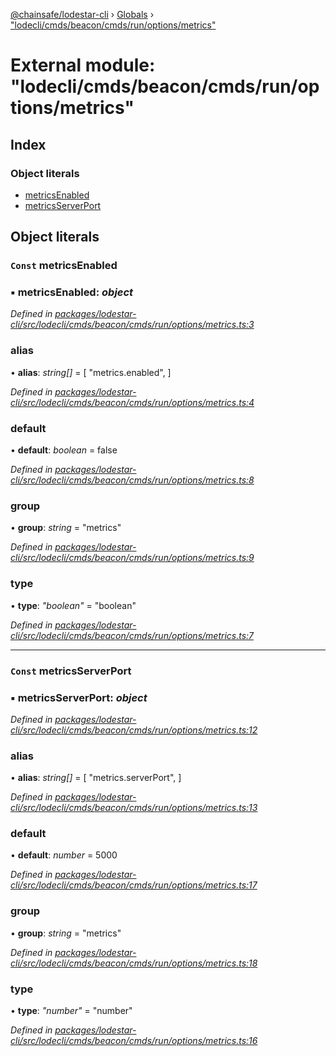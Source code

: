 [@chainsafe/lodestar-cli](../README.md) › [Globals](../globals.md) › ["lodecli/cmds/beacon/cmds/run/options/metrics"](_lodecli_cmds_beacon_cmds_run_options_metrics_.md)

# External module: "lodecli/cmds/beacon/cmds/run/options/metrics"

## Index

### Object literals

* [metricsEnabled](_lodecli_cmds_beacon_cmds_run_options_metrics_.md#const-metricsenabled)
* [metricsServerPort](_lodecli_cmds_beacon_cmds_run_options_metrics_.md#const-metricsserverport)

## Object literals

### `Const` metricsEnabled

### ▪ **metricsEnabled**: *object*

*Defined in [packages/lodestar-cli/src/lodecli/cmds/beacon/cmds/run/options/metrics.ts:3](https://github.com/ChainSafe/lodestar/blob/16dbdb2e2/packages/lodestar-cli/src/lodecli/cmds/beacon/cmds/run/options/metrics.ts#L3)*

###  alias

• **alias**: *string[]* = [
    "metrics.enabled",
  ]

*Defined in [packages/lodestar-cli/src/lodecli/cmds/beacon/cmds/run/options/metrics.ts:4](https://github.com/ChainSafe/lodestar/blob/16dbdb2e2/packages/lodestar-cli/src/lodecli/cmds/beacon/cmds/run/options/metrics.ts#L4)*

###  default

• **default**: *boolean* = false

*Defined in [packages/lodestar-cli/src/lodecli/cmds/beacon/cmds/run/options/metrics.ts:8](https://github.com/ChainSafe/lodestar/blob/16dbdb2e2/packages/lodestar-cli/src/lodecli/cmds/beacon/cmds/run/options/metrics.ts#L8)*

###  group

• **group**: *string* = "metrics"

*Defined in [packages/lodestar-cli/src/lodecli/cmds/beacon/cmds/run/options/metrics.ts:9](https://github.com/ChainSafe/lodestar/blob/16dbdb2e2/packages/lodestar-cli/src/lodecli/cmds/beacon/cmds/run/options/metrics.ts#L9)*

###  type

• **type**: *"boolean"* = "boolean"

*Defined in [packages/lodestar-cli/src/lodecli/cmds/beacon/cmds/run/options/metrics.ts:7](https://github.com/ChainSafe/lodestar/blob/16dbdb2e2/packages/lodestar-cli/src/lodecli/cmds/beacon/cmds/run/options/metrics.ts#L7)*

___

### `Const` metricsServerPort

### ▪ **metricsServerPort**: *object*

*Defined in [packages/lodestar-cli/src/lodecli/cmds/beacon/cmds/run/options/metrics.ts:12](https://github.com/ChainSafe/lodestar/blob/16dbdb2e2/packages/lodestar-cli/src/lodecli/cmds/beacon/cmds/run/options/metrics.ts#L12)*

###  alias

• **alias**: *string[]* = [
    "metrics.serverPort",
  ]

*Defined in [packages/lodestar-cli/src/lodecli/cmds/beacon/cmds/run/options/metrics.ts:13](https://github.com/ChainSafe/lodestar/blob/16dbdb2e2/packages/lodestar-cli/src/lodecli/cmds/beacon/cmds/run/options/metrics.ts#L13)*

###  default

• **default**: *number* = 5000

*Defined in [packages/lodestar-cli/src/lodecli/cmds/beacon/cmds/run/options/metrics.ts:17](https://github.com/ChainSafe/lodestar/blob/16dbdb2e2/packages/lodestar-cli/src/lodecli/cmds/beacon/cmds/run/options/metrics.ts#L17)*

###  group

• **group**: *string* = "metrics"

*Defined in [packages/lodestar-cli/src/lodecli/cmds/beacon/cmds/run/options/metrics.ts:18](https://github.com/ChainSafe/lodestar/blob/16dbdb2e2/packages/lodestar-cli/src/lodecli/cmds/beacon/cmds/run/options/metrics.ts#L18)*

###  type

• **type**: *"number"* = "number"

*Defined in [packages/lodestar-cli/src/lodecli/cmds/beacon/cmds/run/options/metrics.ts:16](https://github.com/ChainSafe/lodestar/blob/16dbdb2e2/packages/lodestar-cli/src/lodecli/cmds/beacon/cmds/run/options/metrics.ts#L16)*
